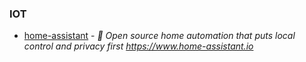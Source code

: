 ### IOT

- [home-assistant](https://github.com/home-assistant/home-assistant) - _🏡 Open source home automation that puts local control and privacy first https://www.home-assistant.io_
